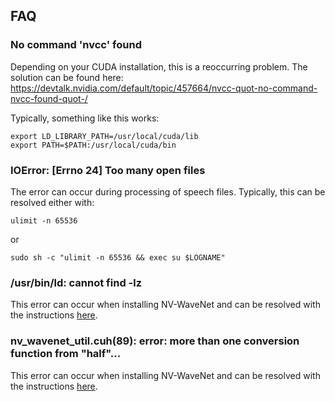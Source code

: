 
## FAQ

### No command 'nvcc' found

Depending on your CUDA installation, this is a reoccurring problem. The solution can be found here:
https://devtalk.nvidia.com/default/topic/457664/nvcc-quot-no-command-nvcc-found-quot-/

Typically, something like this works:

    export LD_LIBRARY_PATH=/usr/local/cuda/lib
    export PATH=$PATH:/usr/local/cuda/bin

### IOError: [Errno 24] Too many open files

The error can occur during processing of speech files. Typically, this can be resolved either with:

    ulimit -n 65536

or

    sudo sh -c "ulimit -n 65536 && exec su $LOGNAME"

### /usr/bin/ld: cannot find -lz

This error can occur when installing NV-WaveNet and can be resolved with the instructions [here](https://stackoverflow.com/questions/3373995/usr-bin-ld-cannot-find-lz).

### nv_wavenet_util.cuh(89): error: more than one conversion function from "half"...

This error can occur when installing NV-WaveNet and can be resolved with the instructions [here](https://github.com/NVIDIA/nv-wavenet/issues/5).

